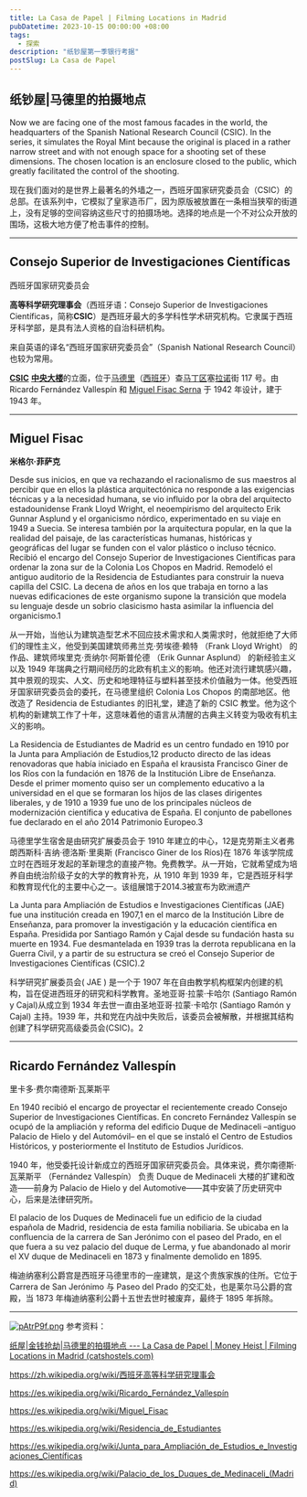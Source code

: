 ```yaml
---
title: La Casa de Papel | Filming Locations in Madrid
pubDatetime: 2023-10-15 00:00:00 +08:00
tags:
  - 探索
description: "纸钞屋第一季银行考据"
postSlug: La Casa de Papel
---
```


## **纸钞屋|马德里的拍摄地点**

Now we are facing one of the most famous facades in the world, the headquarters of the Spanish National Research Council (CSIC). In the series, it simulates the Royal Mint because the original is placed in a rather narrow street and with not enough space for a shooting set of these dimensions. The chosen location is an enclosure closed to the public, which greatly facilitated the control of the shooting.

现在我们面对的是世界上最著名的外墙之一，西班牙国家研究委员会（CSIC）的总部。在该系列中，它模拟了皇家造币厂，因为原版被放置在一条相当狭窄的街道上，没有足够的空间容纳这些尺寸的拍摄场地。选择的地点是一个不对公众开放的围场，这极大地方便了枪击事件的控制。

---

## Consejo Superior de Investigaciones Científicas

西班牙国家研究委员会

**高等科学研究理事会**（西班牙语：Consejo Superior de Investigaciones Científicas，简称**CSIC**）是西班牙最大的多学科性学术研究机构。它隶属于西班牙科学部，是具有法人资格的自治科研机构。

来自英语的译名“西班牙国家研究委员会”（Spanish National Research Council）也较为常用。

[**CSIC**](https://commons.wikimedia.org/wiki/Category:CSIC) [**中央大楼**](https://commons.wikimedia.org/wiki/Category:CSIC_central_building,_Madrid)的立面，位于[马德里](https://commons.wikimedia.org/wiki/Madrid)（[西班牙](https://commons.wikimedia.org/wiki/Espa%C3%B1a)）查[马丁区](https://commons.wikimedia.org/wiki/Category:Chamart%C3%ADn)塞[拉诺](https://commons.wikimedia.org/wiki/Category:Calle_de_Serrano,_Madrid)街 117 号。由 Ricardo Fernández Vallespín 和 [Miguel Fisac Serna](https://es.wikipedia.org/wiki/Miguel_Fisac) 于 1942 年设计，建于 1943 年。

---

## **Miguel Fisac**

**米格尔·菲萨克**

Desde sus inicios, en que va rechazando el racionalismo de sus maestros al percibir que en ellos la plástica arquitectónica no responde a las exigencias técnicas y a la necesidad humana, se vio influido por la obra del arquitecto estadounidense Frank Lloyd Wright, el neoempirismo del arquitecto Erik Gunnar Asplund y el organicismo nórdico, experimentado en su viaje en 1949 a Suecia. Se interesa también por la arquitectura popular, en la que la realidad del paisaje, de las características humanas, históricas y geográficas del lugar se funden con el valor plástico o incluso técnico. Recibió el encargo del Consejo Superior de Investigaciones Científicas para ordenar la zona sur de la Colonia Los Chopos en Madrid. Remodeló el antiguo auditorio de la Residencia de Estudiantes para construir la nueva capilla del CSIC. La decena de años en los que trabaja en torno a las nuevas edificaciones de este organismo supone la transición que modela su lenguaje desde un sobrio clasicismo hasta asimilar la influencia del organicismo.1​

从一开始，当他认为建筑造型艺术不回应技术需求和人类需求时，他就拒绝了大师们的理性主义，他受到美国建筑师弗兰克·劳埃德·赖特 （Frank Lloyd Wright） 的作品、建筑师埃里克·贡纳尔·阿斯普伦德 （Erik Gunnar Asplund） 的新经验主义以及 1949 年瑞典之行期间经历的北欧有机主义的影响。他还对流行建筑感兴趣，其中景观的现实、人文、历史和地理特征与塑料甚至技术价值融为一体。他受西班牙国家研究委员会的委托，在马德里组织 Colonia Los Chopos 的南部地区。他改造了 Residencia de Estudiantes 的旧礼堂，建造了新的 CSIC 教堂。他为这个机构的新建筑工作了十年，这意味着他的语言从清醒的古典主义转变为吸收有机主义的影响。

La Residencia de Estudiantes de Madrid es un centro fundado en 1910 por la Junta para Ampliación de Estudios,1​2​ producto directo de las ideas renovadoras que había iniciado en España el krausista Francisco Giner de los Ríos con la fundación en 1876 de la Institución Libre de Enseñanza. Desde el primer momento quiso ser un complemento educativo a la universidad en el que se formaran los hijos de las clases dirigentes liberales, y de 1910 a 1939 fue uno de los principales núcleos de modernización científica y educativa de España. El conjunto de pabellones fue declarado en el año 2014 Patrimonio Europeo.3​

马德里学生宿舍是由研究扩展委员会于 1910 年建立的中心，1​2​是克劳斯主义者弗朗西斯科·吉纳·德洛斯·里奥斯 (Francisco Giner de los Ríos)在 1876 年该学院成立时在西班牙发起的革新理念的直接产物。免费教学。从一开始，它就希望成为培养自由统治阶级子女的大学的教育补充，从 1910 年到 1939 年，它是西班牙科学和教育现代化的主要中心之一。该组展馆于2014.3被宣布为欧洲遗产

La Junta para Ampliación de Estudios e Investigaciones Científicas (JAE) fue una institución creada en 1907,1​ en el marco de la Institución Libre de Enseñanza, para promover la investigación y la educación científica en España. Presidida por Santiago Ramón y Cajal desde su fundación hasta su muerte en 1934. Fue desmantelada en 1939 tras la derrota republicana en la Guerra Civil, y a partir de su estructura se creó el Consejo Superior de Investigaciones Científicas (CSIC).2​

科学研究扩展委员会( JAE ) 是一个于 1907 年在自由教学机构框架内创建的机构，旨在促进西班牙的研究和科学教育。圣地亚哥·拉蒙·卡哈尔 (Santiago Ramón y Cajal)从成立到 1934 年去世一直由圣地亚哥·拉蒙·卡哈尔 (Santiago Ramón y Cajal) 主持。1939 年，共和党在内战中失败后，该委员会被解散，并根据其结构创建了科学研究高级委员会(CSIC)。2

---

## Ricardo Fernández Vallespín

里卡多·费尔南德斯·瓦莱斯平

En 1940 recibió el encargo de proyectar el recientemente creado Consejo Superior de Investigaciones Científicas. En concreto Fernández Vallespín se ocupó de la ampliación y reforma del edificio Duque de Medinaceli –antiguo Palacio de Hielo y del Automóvil– en el que se instaló el Centro de Estudios Históricos, y posteriormente el Instituto de Estudios Jurídicos.

1940 年，他受委托设计新成立的西班牙国家研究委员会。具体来说，费尔南德斯·瓦莱斯平 （Fernández Vallespín） 负责 Duque de Medinaceli 大楼的扩建和改造——前身为 Palacio de Hielo y del Automotive——其中安装了历史研究中心，后来是法律研究所。

El palacio de los Duques de Medinaceli fue un edificio de la ciudad española de Madrid, residencia de esta familia nobiliaria. Se ubicaba en la confluencia de la carrera de San Jerónimo con el paseo del Prado, en el que fuera a su vez palacio del duque de Lerma, y fue abandonado al morir el XV duque de Medinaceli en 1873 y finalmente demolido en 1895.

梅迪纳塞利公爵宫是西班牙马德里市的一座建筑，是这个贵族家族的住所。它位于 Carrera de San Jerónimo 与 Paseo del Prado 的交汇处，也是莱尔马公爵的宫殿，当 1873 年梅迪纳塞利公爵十五世去世时被废弃，最终于 1895 年拆除。

---

[![pAtrP9f.png](https://s21.ax1x.com/2024/10/15/pAtrP9f.png)](https://imgse.com/i/pAtrP9f)
参考资料：

[纸屋|金钱抢劫|马德里的拍摄地点 --- La Casa de Papel | Money Heist | Filming Locations in Madrid (catshostels.com)](https://catshostels.com/casa-de-papel-location/)

https://zh.wikipedia.org/wiki/西班牙高等科学研究理事会

https://es.wikipedia.org/wiki/Ricardo_Fernández_Vallespín

https://es.wikipedia.org/wiki/Miguel_Fisac

https://es.wikipedia.org/wiki/Residencia_de_Estudiantes

https://es.wikipedia.org/wiki/Junta_para_Ampliación_de_Estudios_e_Investigaciones_Científicas

https://es.wikipedia.org/wiki/Palacio_de_los_Duques_de_Medinaceli_(Madrid)
